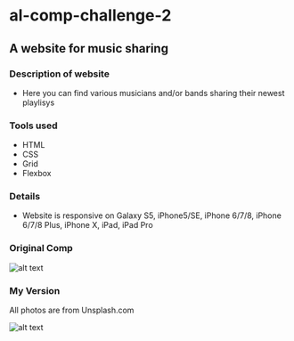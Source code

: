 # al-comp-challenge-2

## A website for music sharing

### Description of website
* Here you can find various musicians and/or bands sharing their newest playlisys

### Tools used
* HTML
* CSS
* Grid
* Flexbox

### Details
* Website is responsive on Galaxy S5, iPhone5/SE, iPhone 6/7/8, iPhone 6/7/8 Plus, iPhone X, iPad, iPad Pro

### Original Comp

![alt text](https://farm2.staticflickr.com/1871/43635246655_667762762b_b.jpg)

### My Version

All photos are from Unsplash.com

![alt text](https://farm2.staticflickr.com/1863/42735747190_7b66c67983_b.jpg)
